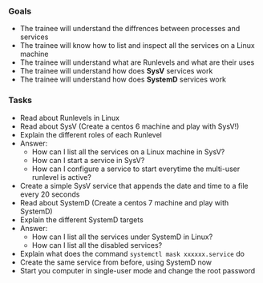 ### Goals
- The trainee will understand the diffrences between processes and services
- The trainee will know how to list and inspect all the services on a Linux machine
- The trainee will understand what are Runlevels and what are their uses
- The trainee will understand how does **SysV** services work
- The trainee will understand how does **SystemD** services work


### Tasks
- Read about Runlevels in Linux
- Read about SysV (Create a centos 6 machine and play with SysV!)
- Explain the different roles of each Runlevel
- Answer:
  - How can I list all the services on a Linux machine in SysV?
  - How can I start a service in SysV?
  - How can I configure a service to start everytime the multi-user runlevel is active?
- Create a simple SysV service that appends the date and time to a file every 20 seconds
- Read about SystemD (Create a centos 7 machine and play with SystemD)
- Explain the different SystemD targets
- Answer:
  - How can I list all the services under SystemD in Linux?
  - How can I list all the disabled services? 
- Explain what does the command `systemctl mask xxxxxx.service` do
- Create the same service from before, using SystemD now
- Start you computer in single-user mode and change the root password